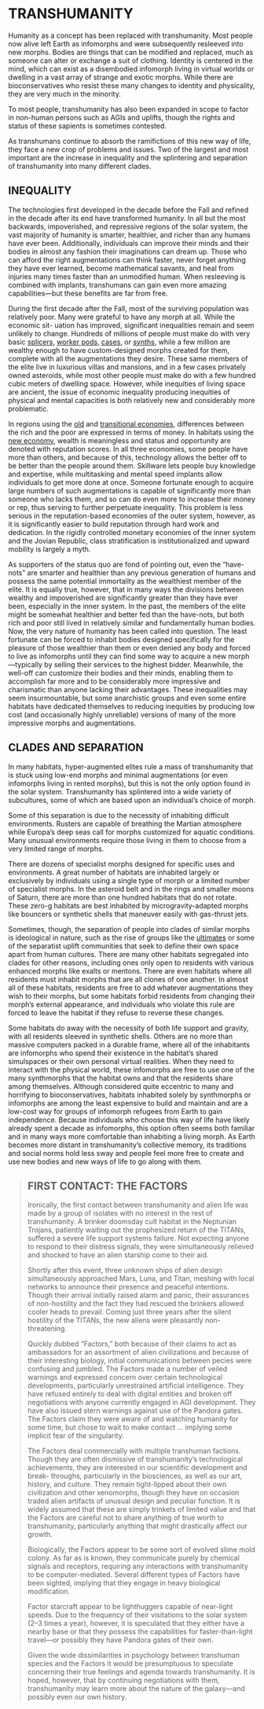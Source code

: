 # TRANSHUMANITY

Humanity as a concept has been replaced with
transhumanity. Most people now alive left Earth as
infomorphs and were subsequently resleeved into new
morphs. Bodies are things that can be modified and
replaced, much as someone can alter or exchange a
suit of clothing. Identity is centered in the mind, which
can exist as a disembodied infomorph living in virtual
worlds or dwelling in a vast array of strange and
exotic morphs. While there are bioconservatives who
resist these many changes to identity and physicality,
they are very much in the minority.

To most people, transhumanity has also been
expanded in scope to factor in non-human persons
such as AGIs and uplifts, though the rights and status
of these sapients is sometimes contested.

As transhumans continue to absorb the ramifictions
of this new way of life, they face a new crop
of problems and issues. Two of the largest and most
important are the increase in inequality and the splintering
and separation of transhumanity into many
different clades.

## INEQUALITY

The technologies first developed in the decade before
the Fall and refined in the decade after its end have
transformed humanity. In all but the most backwards,
impoverished, and repressive regions of the solar
system, the vast majority of humanity is smarter,
healthier, and richer than any humans
have ever been. Additionally, individuals
can improve their minds and their bodies
in almost any fashion their imaginations
can dream up. Those who can afford the
right augmentations can think faster, never
forget anything they have ever learned,
become mathematical savants, and heal
from injuries many times faster than an
unmodified human. When resleeving is
combined with implants, transhumans can
gain even more amazing capabilities—but
these benefits are far from free.

During the first decade after the Fall,
most of the surviving population was relatively
poor. Many were grateful to have
any morph at all. While the economic sit-
uation has improved, significant inequalities
remain and seem unlikely to change.
Hundreds of millions of people must
make do with very basic 
[splicers](../04/02-starting-morphs.md#splicers),
[worker pods](../04/02-starting-morphs.md#worker-pods),
[cases](../04/02-starting-morphs.md#case), or
[synths](../04/02-starting-morphs.md#synth),
while a few million are
wealthy enough to have custom-designed
morphs created for them, complete with
all the augmentations they desire. These
same members of the elite live in luxurious
villas and mansions, and in a few
cases privately owned asteroids, while
most other people must make do with
a few hundred cubic meters of dwelling
space. However, while inequities of living
space are ancient, the issue of economic
inequality producing inequities of physical
and mental capacities is both relatively
new and considerably more problematic.

In regions using the [old](./08-economy.md#the-old-economy) and 
[transitional economies](./08-economy.md#the-transitional-economy),
differences between the rich and the poor are
expressed in terms of money. 
In habitats using the 
[new economy](./08-economy.md#the-new-economy),
wealth is meaningless and status and
opportunity are denoted with reputation
scores. In all three economies, some
people have more than others, and
because of this, technology allows the
better off to be better than the people
around them. Skillware lets people buy
knowledge and expertise, while multitasking
and mental speed implants allow
individuals to get more done at once.
Someone fortunate enough to acquire
large numbers of such augmentations
is capable of significantly more than
someone who lacks them, and so can
do even more to increase their money or
rep, thus serving to further perpetuate
inequality. This problem is less serious
in the reputation-based economies
of the outer system, however, as it is
significantly easier to build reputation
through hard work and dedication. In
the rigidly controlled monetary economies
of the inner system and the Jovian
Republic, class stratification is 
institutionalized and upward mobility is largely
a myth.

As supporters of the status quo are
fond of pointing out, even the “have-nots”
are smarter and healthier than any previous
generation of humans and possess the
same potential immortality as the wealthiest
member of the elite. It is equally true,
however, that in many ways the divisions
between wealthy and impoverished are
significantly greater than they have ever
been, especially in the inner system. In
the past, the members of the elite might
be somewhat healthier and better fed
than the have-nots, but both rich and
poor still lived in relatively similar and
fundamentally human bodies. Now, the
very nature of humanity has been called
into question. The least fortunate can be
forced to inhabit bodies designed specifically
for the pleasure of those wealthier
than them or even denied any body and
forced to live as infomorphs until they
can find some way to acquire a new
morph—typically by selling their services
to the highest bidder. Meanwhile, the
well-off can customize their bodies and
their minds, enabling them to accomplish
far more and to be considerably more
impressive and charismatic than anyone
lacking their advantages. These inequalities
may seem insurmountable, but some
anarchistic groups and even some entire
habitats have dedicated themselves to
reducing inequities by producing low
cost (and occasionally highly unreliable)
versions of many of the more impressive
morphs and augmentations.

## CLADES AND SEPARATION

In many habitats, hyper-augmented elites
rule a mass of transhumanity that is
stuck using low-end morphs and minimal
augmentations (or even infomorphs
living in rented morphs), but this is not
the only option found in the solar system.
Transhumanity has splintered into a wide
variety of subcultures, some of which are
based upon an individual’s choice of morph.

Some of this separation is due to the
necessity of inhabiting difficult environments.
Rusters are capable of breathing
the Martian atmosphere while Europa’s
deep seas call for morphs customized
for aquatic conditions. Many unusual
environments require those living in them to choose
from a very limited range of morphs.

There are dozens of specialist morphs designed
for specific uses and environments. A great number
of habitats are inhabited largely or exclusively by
individuals using a single type of morph or a limited
number of specialist morphs. In the asteroid belt and
in the rings and smaller moons of Saturn, there are
more than one hundred habitats that do not rotate.
These zero-g habitats are best inhabited by microgravity-adapted
morphs like bouncers or synthetic shells that
maneuver easily with gas-thrust jets.

Sometimes, though, the separation of people into
clades of similar morphs is ideological in nature, such as
the rise of groups like the 
[ultimates](./10-factions.md#ultimates)
or some of the separatist uplift communities that seek to define 
their own space apart from human cultures. There are many
other habitats segregated into clades for other reasons,
including ones only open to residents with various
enhanced morphs like exalts or mentons. There
are even habitats where all residents must inhabit
morphs that are all clones of one another. In almost
all of these habitats, residents are free to add whatever
augmentations they wish to their morphs, but some
habitats forbid residents from changing their morph’s
external appearance, and individuals who violate this
rule are forced to leave the habitat if they refuse to
reverse these changes.

Some habitats do away with the necessity of both
life support and gravity, with all residents sleeved in
synthetic shells. Others are no more than massive
computers packed in a durable frame, where all of
the inhabitants are infomorphs who spend their existence
in the habitat’s shared simulspaces or their own
personal virtual realities. When they need to interact
with the physical world, these infomorphs are free
to use one of the many synthmorphs that the habitat
owns and that the residents share among themselves.
Although considered quite eccentric to many and horrifying
to bioconservatives, habitats inhabited solely
by synthmorphs or infomorphs are among the least
expensive to build and maintain and are a low-cost
way for groups of infomorph refugees from Earth to
gain independence. Because individuals who choose
this way of life have likely already spent a decade as
infomorphs, this option often seems both familiar
and in many ways more comfortable than inhabiting
a living morph. As Earth becomes more distant in
transhumanity’s collective memory, its traditions and
social norms hold less sway and people feel more free
to create and use new bodies and new ways of life to
go along with them.

<blockquote>

## FIRST CONTACT: THE FACTORS

Ironically, the first contact
between transhumanity and
alien life was made by a group
of isolates with no interest in
the rest of transhumanity. A
brinker doomsday cult habitat in
the Neptunian Trojans, patiently
waiting out the prophesized
return of the TITANs, suffered
a severe life support systems
failure. Not expecting anyone to
respond to their distress signals,
they were simultaneously
relieved and shocked to have an
alien starship come to their aid.

Shortly after this event, three
unknown ships of alien design
simultaneously approached
Mars, Luna, and Titan, meshing
with local networks to announce
their presence and peaceful
intentions. Though their arrival
initially raised alarm and panic,
their assurances of non-hostility
and the fact they had rescued
the brinkers allowed cooler
heads to prevail. Coming just
three years after the silent
hostility of the TITANs, the
new aliens were pleasantly
non-threatening.

Quickly dubbed “Factors,”
both because of their claims
to act as ambassadors for an
assortment of alien civilizations and because of their
interesting biology, initial
communications between
pecies were confusing and
jumbled. The Factors made a
number of veiled warnings and
expressed concern over certain
technological developments,
particularly unrestrained artificial intelligence. They have
refused entirely to deal with
digital entities and broken
off negotiations with anyone
currently engaged in AGI
development. They have also
issued stern warnings against
use of the Pandora gates. The
Factors claim they were aware
of and watching humanity for
some time, but chose to wait to
make contact … implying some
implicit fear of the singularity.

The Factors deal commercially
with multiple transhuman factions. Though they are often
dismissive of transhumanity’s technological achievements,
they are interested in our scientific development and break-
throughs, particularly in the
biosciences, as well as our art,
history, and culture. They remain
tight-lipped about their own civilization and other xenomorphs,
though they have on occasion
traded alien artifacts of unusual
design and peculiar function. It
is widely assumed that these are
simply trinkets of limited value
and that the Factors are careful
not to share anything of true
worth to transhumanity, particularly 
anything that might drastically affect our growth.

Biologically, the Factors
appear to be some sort of
evolved slime mold colony. As
far as is known, they communicate purely by chemical signals
and receptors, requiring any
interactions with transhumanity to be computer-mediated.
Several different types of Factors
have been sighted, implying that
they engage in heavy biological
modification.

Factor starcraft appear to
be lighthuggers capable of
near-light speeds. Due to the
frequency of their visitations
to the solar system (2–3 times a
year), however, it is speculated
that they either have a nearby
base or that they possess the
capabilities for faster-than-light
travel—or possibly they have
Pandora gates of their own.

Given the wide dissimilarities
in psychology between transhuman species and the Factors it
would be presumptuous to speculate
concerning their true feelings 
and agenda towards transhumanity. It is hoped, however,
that by continuing negotiations
with them, transhumanity may
learn more about the nature of
the galaxy—and possibly even
our own history.
 

</blockquote>